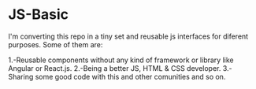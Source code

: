 # JS-Basic
I'm converting this repo in a tiny set and reusable js interfaces for diferent purposes. Some of them are:

1.-Reusable components without any kind of framework or library like Angular or React.js.
2.-Being a better JS, HTML & CSS developer.
3.- Sharing some good code with this and other comunities and so on.
